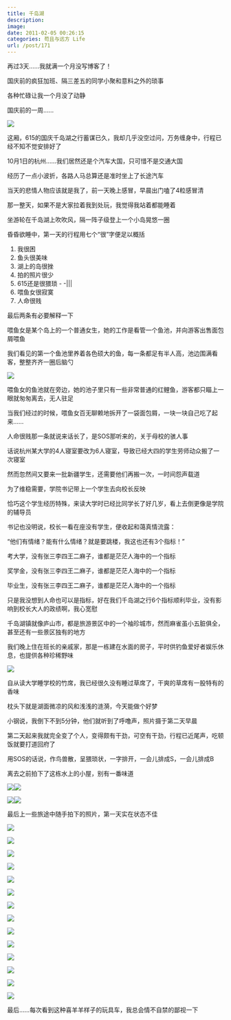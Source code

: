 ```yaml
---
title: 千岛湖
description: 
image: 
date: 2011-02-05 00:26:15
categories: 苟且与远方 Life
url: /post/171
---
```


再过3天……我就满一个月没写博客了！

国庆前的疯狂加班、隔三差五的同学小聚和意料之外的琐事

各种忙碌让我一个月没了动静

国庆前的一周……

![](https://cdn.victor42.work/posts/2011-02/02-05/82.jpg)

这厢，615的国庆千岛湖之行蓄谋已久，我却几乎没空过问，万务缠身中，行程已经不知不觉安排好了

10月1日的杭州……我们居然还是个汽车大国，只可惜不是交通大国

经历了一点小波折，各路人马总算还是准时坐上了长途汽车

当天的悲情人物应该就是我了，前一天晚上感冒，早晨出门嗑了4粒感冒清

那一整天，如果不是大家拉着我到处玩，我觉得我站着都能睡着

坐游轮在千岛湖上吹吹风，隔一阵子级登上一个小岛晃悠一圈

昏昏欲睡中，第一天的行程用七个“很”字便足以概括

1. 我很困
2. 鱼头很美味
3. 湖上的岛很挫
4. 拍的照片很少
5. 615还是很猥琐  - -|||
6. 喂鱼女很寂寞
7. 人命很贱

最后两条有必要解释一下

喂鱼女是某个岛上的一个普通女生，她的工作是看管一个鱼池，并向游客出售面包屑喂鱼

我们看见的第一个鱼池里养着各色硕大的鱼，每一条都足有半人高，池边围满看客，整整齐齐一圈后脑勺

![](https://cdn.victor42.work/posts/2011-02/02-05/86.jpg)

喂鱼女的鱼池就在旁边，她的池子里只有一些非常普通的红鲤鱼，游客都只瞄上一眼就匆匆离去，无人驻足

当我们经过的时候，喂鱼女百无聊赖地拆开了一袋面包屑，一块一块自己吃了起来……

人命很贱那一条就说来话长了，是SOS那听来的，关于母校的骇人事

话说杭州某大学的4人寝室要改为6人寝室，导致已经大四的学生劳师动众搬了一次寝室

然而忽然间又要来一批新疆学生，还需要他们再搬一次，一时间怨声载道

为了维稳需要，学院书记带上一个学生去向校长反映

恰巧这个学生经历特殊，来读大学时已经比同学长了好几岁，看上去倒更像是学院的辅导员

书记也没明说，校长一看在座没有学生，便收起和蔼真情流露：

“他们有情绪？能有什么情绪？就是要跳楼，我这也还有3个指标！”

考大学，没有张三李四王二麻子，谁都是茫茫人海中的一个指标

奖学金，没有张三李四王二麻子，谁都是茫茫人海中的一个指标

毕业生，没有张三李四王二麻子，谁都是茫茫人海中的一个指标

只是我没想到人命也可以是指标，好在我们千岛湖之行6个指标顺利毕业，没有影响到校长大人的政绩啊，我心宽慰

千岛湖镇就像庐山市，都是旅游景区中的一个袖珍城市，然而麻雀虽小五脏俱全，甚至还有一些景区独有的地方

我们晚上住在班长的亲戚家，那是一栋建在水面的房子，平时供钓鱼爱好者娱乐休息，也提供各种珍稀野味

![](https://cdn.victor42.work/posts/2011-02/02-05/87.jpg)

自从读大学睡学校的竹席，我已经很久没有睡过草席了，干爽的草席有一股特有的香味

枕头下就是湖面微凉的风和浅浅的涟漪，今天能做个好梦

小钢说，我倒下不到5分钟，他们就听到了呼噜声，照片摄于第二天早晨

第二天起来我就完全变了个人，变得颇有干劲，可空有干劲，行程已近尾声，吃顿饭就要打道回府了

用SOS的话说，作鸟兽散，呈猥琐状，一字排开，一会儿排成S，一会儿排成B

离去之前拍下了这栋水上的小屋，别有一番味道

![](https://cdn.victor42.work/posts/2011-02/02-05/88.jpg)![](https://cdn.victor42.work/posts/2011-02/02-05/89.jpg)

![](https://cdn.victor42.work/posts/2011-02/02-05/90.jpg)![](https://cdn.victor42.work/posts/2011-02/02-05/91.jpg)

最后上一些旅途中随手拍下的照片，第一天实在状态不佳

![](https://cdn.victor42.work/posts/2011-02/02-05/92.jpg)

![](https://cdn.victor42.work/posts/2011-02/02-05/93.jpg)

![](https://cdn.victor42.work/posts/2011-02/02-05/94.jpg)

![](https://cdn.victor42.work/posts/2011-02/02-05/95.jpg)

![](https://cdn.victor42.work/posts/2011-02/02-05/96.jpg)

![](https://cdn.victor42.work/posts/2011-02/02-05/97.jpg)

![](https://cdn.victor42.work/posts/2011-02/02-05/98.jpg)

![](https://cdn.victor42.work/posts/2011-02/02-05/99.jpg)

![](https://cdn.victor42.work/posts/2011-02/02-05/100.jpg)

![](https://cdn.victor42.work/posts/2011-02/02-05/101.jpg)

![](https://cdn.victor42.work/posts/2011-02/02-05/102.jpg)

![](https://cdn.victor42.work/posts/2011-02/02-05/103.jpg)

![](https://cdn.victor42.work/posts/2011-02/02-05/104.jpg)

![](https://cdn.victor42.work/posts/2011-02/02-05/105.jpg)

最后……每次看到这种喜羊羊样子的玩具车，我总会情不自禁的鄙视一下
